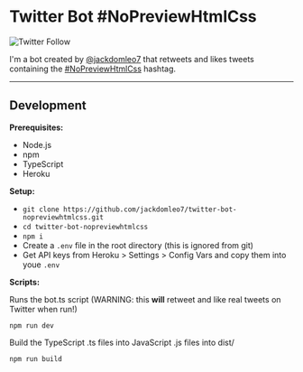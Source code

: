 # Twitter Bot #NoPreviewHtmlCss

![Twitter Follow](https://img.shields.io/twitter/follow/NoPreviewHtmlCs?style=social)

I'm a bot created by [@jackdomleo7](https://twitter.com/jackdomleo7) that retweets and likes tweets containing the [#NoPreviewHtmlCss](https://twitter.com/search?q=%23NoPreviewHtmlCss) hashtag.

---

## Development

**Prerequisites:**

- Node.js
- npm
- TypeScript
- Heroku

**Setup:**

- `git clone https://github.com/jackdomleo7/twitter-bot-nopreviewhtmlcss.git`
- `cd twitter-bot-nopreviewhtmlcss`
- `npm i`
- Create a `.env` file in the root directory (this is ignored from git)
- Get API keys from Heroku > Settings > Config Vars and copy them into youe `.env`

**Scripts:**

Runs the bot.ts script (WARNING: this **will** retweet and like real tweets on Twitter when run!)
```
npm run dev
```

Build the TypeScript .ts files into JavaScript .js files into dist/
```
npm run build
```